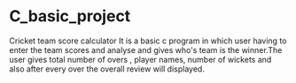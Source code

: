 # C_basic_project
Cricket team score calculator
It is a basic c program in which user having to enter the team scores and analyse and gives who's team is the winner.The user gives total number of overs , player names, number of wickets and also after every over the overall review will displayed.
